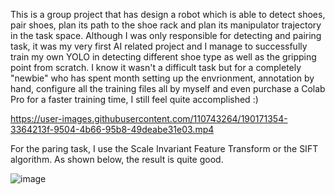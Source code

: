 This is a group project that has design a robot which is able to detect shoes, pair shoes, plan its path to the shoe rack and 
plan its manipulator trajectory in the task space. Although I was only responsible for detecting and pairing task, it was my very first AI related project and
I manage to successfully train my own YOLO in detecting different shoe type as well as the gripping point from scratch. I know it wasn't a difficult task but for a 
completely "newbie" who has spent month setting up the envrionment, annotation by hand, configure all the training files all by myself and even purchase a Colab Pro
for a faster training time, I still feel quite accomplished :)

https://user-images.githubusercontent.com/110743264/190171354-3364213f-9504-4b66-95b8-49deabe31e03.mp4

For the paring task, I use the Scale Invariant Feature Transform or the SIFT algorithm. As shown below, the result is quite good.

![image](https://user-images.githubusercontent.com/110743264/190172651-a5782f3f-c1b9-44e5-bbfc-31d729087fa3.png)
